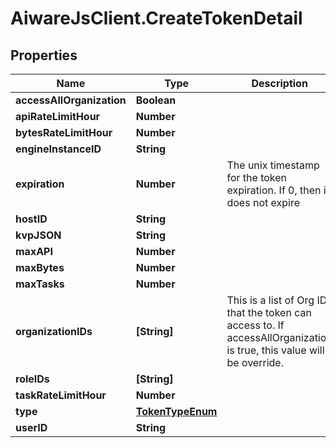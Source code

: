 # AiwareJsClient.CreateTokenDetail

## Properties

Name | Type | Description | Notes
------------ | ------------- | ------------- | -------------
**accessAllOrganization** | **Boolean** |  | [optional] 
**apiRateLimitHour** | **Number** |  | [optional] 
**bytesRateLimitHour** | **Number** |  | [optional] 
**engineInstanceID** | **String** |  | [optional] 
**expiration** | **Number** | The unix timestamp for the token expiration. If 0, then it does not expire | [optional] 
**hostID** | **String** |  | [optional] 
**kvpJSON** | **String** |  | [optional] 
**maxAPI** | **Number** |  | [optional] 
**maxBytes** | **Number** |  | [optional] 
**maxTasks** | **Number** |  | [optional] 
**organizationIDs** | **[String]** | This is a list of Org ID that the token can access to. If accessAllOrganization is true, this value will be override. | [optional] 
**roleIDs** | **[String]** |  | [optional] 
**taskRateLimitHour** | **Number** |  | [optional] 
**type** | [**TokenTypeEnum**](TokenTypeEnum.md) |  | [optional] 
**userID** | **String** |  | [optional] 


